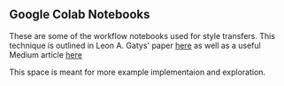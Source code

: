 ## Google Colab Notebooks
These are some of the workflow notebooks used for style transfers.
This technique is outlined in Leon A. Gatys' paper [here](https://arxiv.org/abs/1508.06576) as well as a useful Medium article [here](https://medium.com/tensorflow/neural-style-transfer-creating-art-with-deep-learning-using-tf-keras-and-eager-execution-7d541ac31398)

This space is meant for more example implementaion and exploration. 
